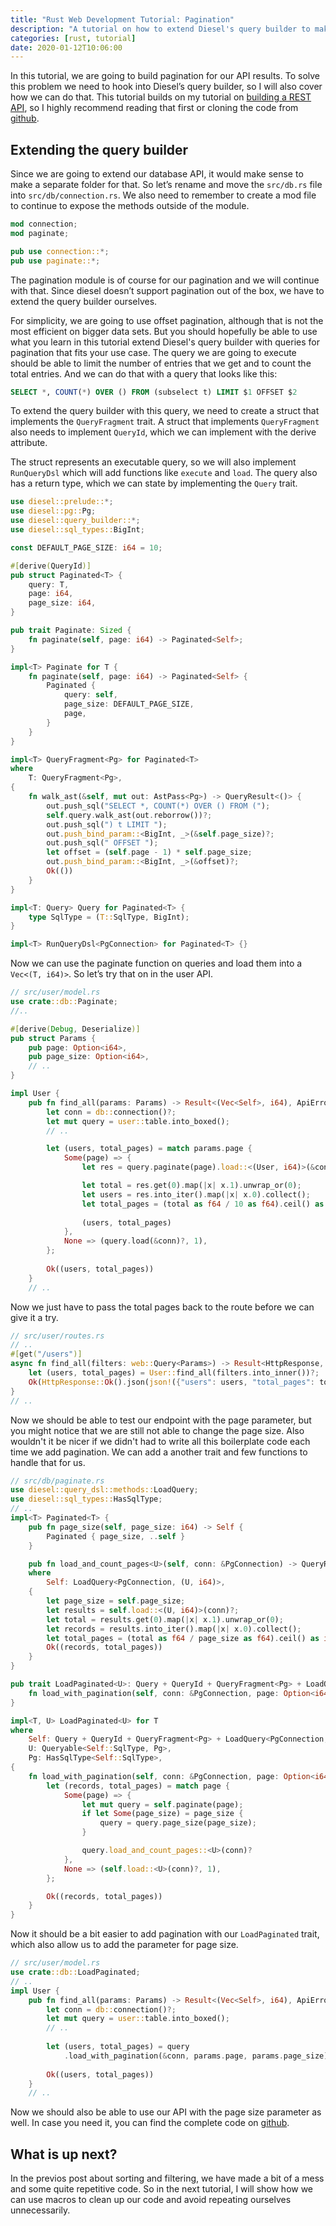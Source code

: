 ```yaml
---
title: "Rust Web Development Tutorial: Pagination"
description: "A tutorial on how to extend Diesel's query builder to make pagination."
categories: [rust, tutorial]
date: 2020-01-12T10:06:00
---
```


In this tutorial, we are going to build pagination for our API results. To solve this problem we need to hook into Diesel’s query builder, so I will also cover how we can do that. This tutorial builds on my tutorial on [building a REST API](/how-to-create-a-rest-api-in-rust), so I highly recommend reading that first or cloning the code from [github](https://github.com/thecloudmaker/actix_tutorials/tree/master/rest_api).

## Extending the query builder
Since we are going to extend our database API, it would make sense to make a separate folder for that. So let’s rename and move the `src/db.rs` file into `src/db/connection.rs`. We also need to remember to create a mod file to continue to expose the methods outside of the module.

``` rust
mod connection;
mod paginate;

pub use connection::*;
pub use paginate::*;
```

The pagination module is of course for our pagination and we will continue with that. Since diesel doesn’t support pagination out of the box, we have to extend the query builder ourselves.

For simplicity, we are going to use offset pagination, although that is not the most efficient on bigger data sets. But you should hopefully be able to use what you learn in this tutorial extend Diesel's query builder with queries for pagination that fits your use case. The query we are going to execute should be able to limit the number of entries that we get and to count the total entries. And we can do that with a query that looks like this:

``` sql
SELECT *, COUNT(*) OVER () FROM (subselect t) LIMIT $1 OFFSET $2
```
To extend the query builder with this query, we need to create a struct that implements the `QueryFragment` trait. A struct that implements `QueryFragment` also needs to implement `QueryId`, which we can implement with the derive attribute.

The struct represents an executable query, so we will also implement `RunQueryDsl` which will add functions like `execute` and `load`. The query also has a return type, which we can state by implementing the `Query` trait.

``` rust
use diesel::prelude::*;
use diesel::pg::Pg;
use diesel::query_builder::*;
use diesel::sql_types::BigInt;

const DEFAULT_PAGE_SIZE: i64 = 10;

#[derive(QueryId)]
pub struct Paginated<T> {
    query: T,
    page: i64,
    page_size: i64,
}

pub trait Paginate: Sized {
    fn paginate(self, page: i64) -> Paginated<Self>;
}

impl<T> Paginate for T {
    fn paginate(self, page: i64) -> Paginated<Self> {
        Paginated {
            query: self,
            page_size: DEFAULT_PAGE_SIZE,
            page,
        }
    }
}

impl<T> QueryFragment<Pg> for Paginated<T>
where
    T: QueryFragment<Pg>,
{
    fn walk_ast(&self, mut out: AstPass<Pg>) -> QueryResult<()> {
        out.push_sql("SELECT *, COUNT(*) OVER () FROM (");
        self.query.walk_ast(out.reborrow())?;
        out.push_sql(") t LIMIT ");
        out.push_bind_param::<BigInt, _>(&self.page_size)?;
        out.push_sql(" OFFSET ");
        let offset = (self.page - 1) * self.page_size;
        out.push_bind_param::<BigInt, _>(&offset)?;
        Ok(())
    }
}

impl<T: Query> Query for Paginated<T> {
    type SqlType = (T::SqlType, BigInt);
}

impl<T> RunQueryDsl<PgConnection> for Paginated<T> {}
```

Now we can use the paginate function on queries and load them into a `Vec<(T, i64)>`. So let’s try that on in the user API.

``` rust
// src/user/model.rs
use crate::db::Paginate;
//..

#[derive(Debug, Deserialize)]
pub struct Params {
    pub page: Option<i64>,
    pub page_size: Option<i64>,
    // ..
}

impl User {
    pub fn find_all(params: Params) -> Result<(Vec<Self>, i64), ApiError> {
        let conn = db::connection()?;
        let mut query = user::table.into_boxed();
        // ..

        let (users, total_pages) = match params.page {
            Some(page) => {
                let res = query.paginate(page).load::<(User, i64)>(&conn)?;

                let total = res.get(0).map(|x| x.1).unwrap_or(0);
                let users = res.into_iter().map(|x| x.0).collect();
                let total_pages = (total as f64 / 10 as f64).ceil() as i64;
                
                (users, total_pages)
            },
            None => (query.load(&conn)?, 1),
        };
        
        Ok((users, total_pages))
    }
    // ..
```
Now we just have to pass the total pages back to the route before we can give it a try.

``` rust
// src/user/routes.rs
// ..
#[get("/users")]
async fn find_all(filters: web::Query<Params>) -> Result<HttpResponse, ApiError> {
    let (users, total_pages) = User::find_all(filters.into_inner())?;
    Ok(HttpResponse::Ok().json(json!({"users": users, "total_pages": total_pages})))
}
// ..
```
Now we should be able to test our endpoint with the page parameter, but you might notice that we are still not able to change the page size. Also wouldn't it be nicer if we didn't had to write all this boilerplate code each time we add pagination. We can add a another trait and few functions to handle that for us.

``` rust
// src/db/paginate.rs
use diesel::query_dsl::methods::LoadQuery;
use diesel::sql_types::HasSqlType;
// ..
impl<T> Paginated<T> {
    pub fn page_size(self, page_size: i64) -> Self {
        Paginated { page_size, ..self }
    }

    pub fn load_and_count_pages<U>(self, conn: &PgConnection) -> QueryResult<(Vec<U>, i64)>
    where
        Self: LoadQuery<PgConnection, (U, i64)>,
    {
        let page_size = self.page_size;
        let results = self.load::<(U, i64)>(conn)?;
        let total = results.get(0).map(|x| x.1).unwrap_or(0);
        let records = results.into_iter().map(|x| x.0).collect();
        let total_pages = (total as f64 / page_size as f64).ceil() as i64;
        Ok((records, total_pages))
    }
}

pub trait LoadPaginated<U>: Query + QueryId + QueryFragment<Pg> + LoadQuery<PgConnection, U> {
    fn load_with_pagination(self, conn: &PgConnection, page: Option<i64>, page_size: Option<i64>) -> QueryResult<(Vec<U>, i64)>;
}

impl<T, U> LoadPaginated<U> for T
where
    Self: Query + QueryId + QueryFragment<Pg> + LoadQuery<PgConnection, U>,
    U: Queryable<Self::SqlType, Pg>,
    Pg: HasSqlType<Self::SqlType>,
{
    fn load_with_pagination(self, conn: &PgConnection, page: Option<i64>, page_size: Option<i64>) -> QueryResult<(Vec<U>, i64)> {
        let (records, total_pages) = match page {
            Some(page) => {
                let mut query = self.paginate(page);
                if let Some(page_size) = page_size {
                    query = query.page_size(page_size);
                }

                query.load_and_count_pages::<U>(conn)?
            },
            None => (self.load::<U>(conn)?, 1),
        };

        Ok((records, total_pages))
    }
}
```
Now it should be a bit easier to add pagination with our `LoadPaginated` trait, which also allow us to add the parameter for page size.

``` rust
// src/user/model.rs
use crate::db::LoadPaginated;
// ..
impl User {
    pub fn find_all(params: Params) -> Result<(Vec<Self>, i64), ApiError> {
        let conn = db::connection()?;
        let mut query = user::table.into_boxed();
        // ..
        
        let (users, total_pages) = query
            .load_with_pagination(&conn, params.page, params.page_size)?;
             
        Ok((users, total_pages))
    }
    // ..
```
Now we should also be able to use our API with the page size parameter as well. In case you need it, you can find the complete code on [github](https://github.com/thecloudmaker/actix_tutorials/tree/master/pagination).

## What is up next?
In the previos post about sorting and filtering, we have made a bit of a mess and some quite repetitive code. So in the next tutorial, I will show how we can use macros to clean up our code and avoid repeating ourselves unnecessarily.
